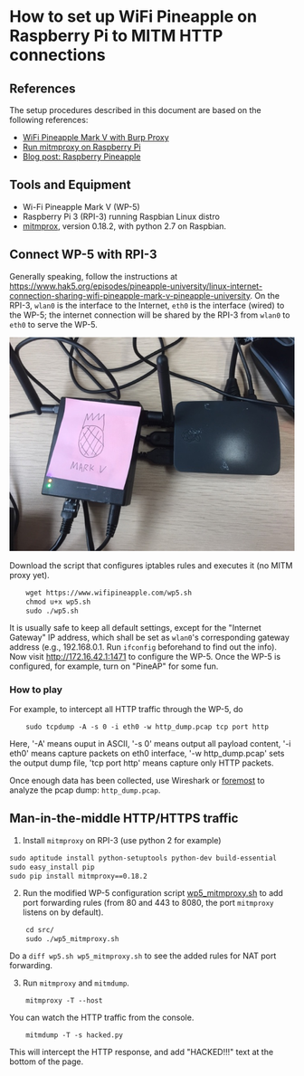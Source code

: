# How to set up WiFi Pineapple on Raspberry Pi to MITM HTTP connections

## References
The setup procedures described in this document are based on the
following references:

* [WiFi Pineapple Mark V with Burp Proxy](http://hackedexistence.com/project/wifi-pineapple/wifi-pineapple-mk5-with-burp-proxy.html)
* [Run mitmproxy on Raspberry Pi](https://hackaday.io/project/10338/instructions)
* [Blog post: Raspberry Pineapple](http://snthenote.blogspot.com/2017/06/blog-post_19.html)


## Tools and Equipment
* Wi-Fi Pineapple Mark V (WP-5)
* Raspberry Pi 3 (RPI-3) running Raspbian Linux distro
* [mitmprox](https://mitmproxy.org/), version 0.18.2, with python 2.7 on Raspbian.

## Connect WP-5 with RPI-3

Generally speaking, follow the instructions at
https://www.hak5.org/episodes/pineapple-university/linux-internet-connection-sharing-wifi-pineapple-mark-v-pineapple-university.
On the RPI-3, `wlan0` is the interface to the Internet, `eth0` is the
interface (wired) to the WP-5; the internet connection will be shared by
the RPI-3 from `wlan0` to `eth0` to serve the WP-5.

![wp5 on rpi3](img/raspberry-pineapple.jpg "Raspberry Pineapple")

Download the script that configures iptables rules and executes it (no
MITM proxy yet).
```
    wget https://www.wifipineapple.com/wp5.sh
    chmod u+x wp5.sh
    sudo ./wp5.sh
```

It is usually safe to keep all default settings, except for the
"Internet Gateway" IP address, which shall be set as `wlan0`'s
corresponding gateway address (e.g., 192.168.0.1. Run `ifconfig`
beforehand to find out the info). Now visit http://172.16.42.1:1471 to
configure the WP-5. Once the WP-5 is configured, for example, turn on
"PineAP" for some fun.

### How to play

For example, to intercept all HTTP traffic through the WP-5, do
```
    sudo tcpdump -A -s 0 -i eth0 -w http_dump.pcap tcp port http
```

Here, '-A' means ouput in ASCII, '-s 0' means output all payload
content, '-i eth0' means capture packets on eth0 interface, '-w
http_dump.pcap' sets the output dump file, 'tcp port http' means capture
only HTTP packets.

Once enough data has been collected, use Wireshark or
[foremost](https://linux.die.net/man/1/foremost) to analyze the pcap
dump: `http_dump.pcap`. 

## Man-in-the-middle HTTP/HTTPS traffic

1. Install `mitmproxy` on RPI-3 (use python 2 for example)

```
sudo aptitude install python-setuptools python-dev build-essential
sudo easy_install pip
sudo pip install mitmproxy==0.18.2
```

2. Run the modified WP-5 configuration script
[wp5_mitmproxy.sh](src/wp5_mitmproxy.sh) to add port forwarding rules
(from 80 and 443 to 8080, the port `mitmproxy` listens on by default). 
```
    cd src/
    sudo ./wp5_mitmproxy.sh
```

Do a `diff wp5.sh wp5_mitmproxy.sh` to see the added rules for NAT port
forwarding.

3. Run `mitmproxy` and `mitmdump`.
```
    mitmproxy -T --host
```

You can watch the HTTP traffic from the console.

```
    mitmdump -T -s hacked.py
```

This will intercept the HTTP response, and add "HACKED!!!" text at the
bottom of the page.


